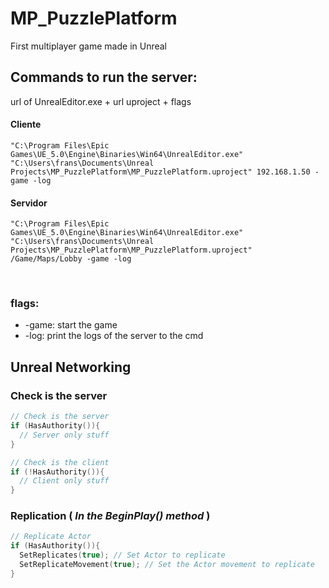 # MP_PuzzlePlatform
First multiplayer game made in Unreal

## Commands to run the server:
url of UnrealEditor.exe  + url uproject + flags

#### Cliente
```
"C:\Program Files\Epic Games\UE_5.0\Engine\Binaries\Win64\UnrealEditor.exe" "C:\Users\frans\Documents\Unreal Projects\MP_PuzzlePlatform\MP_PuzzlePlatform.uproject" 192.168.1.50 -game -log
```

#### Servidor
```
"C:\Program Files\Epic Games\UE_5.0\Engine\Binaries\Win64\UnrealEditor.exe" "C:\Users\frans\Documents\Unreal Projects\MP_PuzzlePlatform\MP_PuzzlePlatform.uproject" /Game/Maps/Lobby -game -log
```

<br>

### flags: 
* -game: start the game
* -log: print the logs of the server to the cmd

## Unreal Networking

### Check is the server
```C++
// Check is the server
if (HasAuthority()){
  // Server only stuff
}

// Check is the client
if (!HasAuthority()){
  // Client only stuff
}
```

### Replication ( _In the BeginPlay() method_ )
```C++
// Replicate Actor
if (HasAuthority()){
  SetReplicates(true); // Set Actor to replicate
  SetReplicateMovement(true); // Set the Actor movement to replicate
}

```
